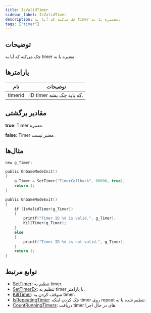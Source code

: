 ```yaml
---
title: IsValidTimer
sidebar_label: IsValidTimer
description: چک می‌کنه که آیا یه timer معتبره یا نه.
tags: ["timer"]
---
```


<VersionWarn version='omp v1.1.0.2612' />

## توضیحات

چک می‌کنه که آیا یه timer معتبره یا نه.

## پارامترها

| نام     | توضیحات                       |
|---------|-------------------------------|
| timerid | ID timer که باید چک بشه.      |

## مقادیر برگشتی

**true**: Timer معتبره.

**false**: Timer معتبر نیست.

## مثال‌ها

```c
new g_Timer;

public OnGameModeInit()
{
    g_Timer = SetTimer("TimerCallback", 60000, true);
    return 1;
}

public OnGameModeExit()
{
    if (IsValidTimer(g_Timer))
    {
        printf("Timer ID %d is valid.", g_Timer);
        KillTimer(g_Timer);
    }
    else
    {
        printf("Timer ID %d is not valid.", g_Timer);
    }
    return 1;
}
```

## توابع مرتبط

- [SetTimer](SetTimer): تنظیم یه timer.
- [SetTimerEx](SetTimerEx): تنظیم یه timer با پارامتر.
- [KillTimer](KillTimer): متوقف کردن یه timer.
- [IsRepeatingTimer](IsRepeatingTimer): چک کردن اینکه timer روی repeat تنظیم شده یا نه.
- [CountRunningTimers](CountRunningTimers): دریافت timer های در حال اجرا.